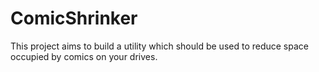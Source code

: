 # ComicShrinker

This project aims to build a utility which should be used to reduce space occupied by comics on your drives.